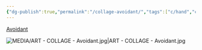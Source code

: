```yaml
---
{"dg-publish":true,"permalink":"/collage-avoidant/","tags":["c/hand","c/heart","c/colour-red","c/colour-purple","c/ring","c/smoke","collage/year-2022","collage/book/2022"],"created":"2024-06-28T12:56:47.000-04:00","updated":"2025-09-09T13:31:44.279-04:00"}
---
```



[Avoidant](https://www.instagram.com/p/Cjno_niO9xH/)

![MEDIA/ART - COLLAGE - Avoidant.jpg|ART - COLLAGE - Avoidant.jpg](/img/user/MEDIA/ART%20-%20COLLAGE%20-%20Avoidant.jpg)